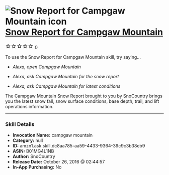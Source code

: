 # &nbsp;<img src="skill_icon" alt="Snow Report for Campgaw Mountain icon" width="36"> [Snow Report for Campgaw Mountain](http://alexa.amazon.com/#skills/amzn1.ask.skill.dc8aa785-aa59-4433-9364-39c9c3b38eb9)
![0 stars](../../images/ic_star_border_black_18dp_1x.png)![0 stars](../../images/ic_star_border_black_18dp_1x.png)![0 stars](../../images/ic_star_border_black_18dp_1x.png)![0 stars](../../images/ic_star_border_black_18dp_1x.png)![0 stars](../../images/ic_star_border_black_18dp_1x.png) 0

To use the Snow Report for Campgaw Mountain skill, try saying...

* *Alexa, open Campgaw Mountain*

* *Alexa, ask Campgaw Mountain for the snow report*

* *Alexa, ask Campgaw Mountain for latest conditions*

The Campgaw Mountain Snow Report brought to you by SnoCountry brings you the latest snow fall, snow surface conditions,  base depth, trail, and lift operations information.

***

### Skill Details

* **Invocation Name:** campgaw mountain
* **Category:** null
* **ID:** amzn1.ask.skill.dc8aa785-aa59-4433-9364-39c9c3b38eb9
* **ASIN:** B01MG4L1NB
* **Author:** SnoCountry
* **Release Date:** October 26, 2016 @ 02:44:57
* **In-App Purchasing:** No
